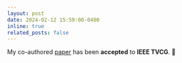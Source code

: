 ```yaml
---
layout: post
date: 2024-02-12 15:59:00-0400
inline: true
related_posts: false
---
```


My co-authored [paper](https://ieeexplore.ieee.org/abstract/document/10901853) has been **accepted** to **IEEE TVCG**. 🎉